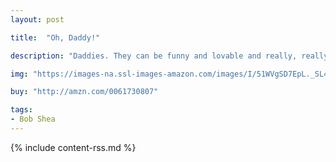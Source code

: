```yaml
---
layout: post

title:  "Oh, Daddy!"

description: "Daddies. They can be funny and lovable and really, really silly. Oh, Daddy! A young hippo’s father doesn’t know how to get dressed, or get in the car, or even eat carrots. What would he do without someone to show him how to do everything right?"

img: "https://images-na.ssl-images-amazon.com/images/I/51WVgSD7EpL._SL480_.jpg"

buy: "http://amzn.com/0061730807"

tags:
- Bob Shea
---
```


{% include content-rss.md %}